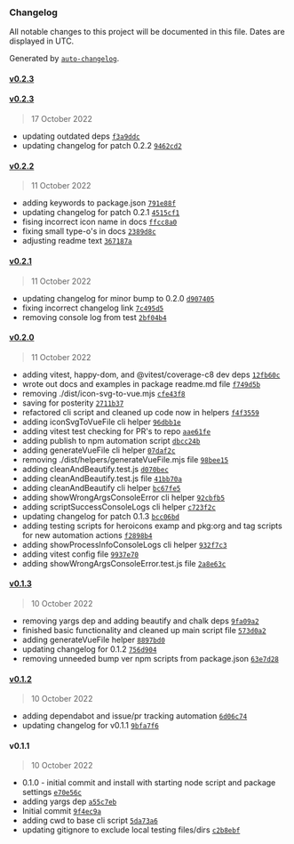 ### Changelog

All notable changes to this project will be documented in this file. Dates are displayed in UTC.

Generated by [`auto-changelog`](https://github.com/CookPete/auto-changelog).

#### [v0.2.3](https://github.com/obewds/icon-svg-to-vue/compare/v0.2.3...v0.2.3)

#### [v0.2.3](https://github.com/obewds/icon-svg-to-vue/compare/v0.2.2...v0.2.3)

> 17 October 2022

- updating outdated deps [`f3a9ddc`](https://github.com/obewds/icon-svg-to-vue/commit/f3a9ddc0aa6d88c5b1497610682879cf4c8eaf09)
- updating changelog for patch 0.2.2 [`9462cd2`](https://github.com/obewds/icon-svg-to-vue/commit/9462cd24909b5bfec4de553167640e684bf52fd8)

#### [v0.2.2](https://github.com/obewds/icon-svg-to-vue/compare/v0.2.1...v0.2.2)

> 11 October 2022

- adding keywords to package.json [`791e88f`](https://github.com/obewds/icon-svg-to-vue/commit/791e88f18789eee379fc187e0cf2ed93de6b93a3)
- updating changelog for patch 0.2.1 [`4515cf1`](https://github.com/obewds/icon-svg-to-vue/commit/4515cf14c712bc58db0026ff7ac14abfcbcbeffa)
- fising incorrect icon name in docs [`ffcc8a0`](https://github.com/obewds/icon-svg-to-vue/commit/ffcc8a0e3c548558bf20c20756587911e2ed6461)
- fixing small type-o's in docs [`2389d8c`](https://github.com/obewds/icon-svg-to-vue/commit/2389d8c1b43d840f250d09544597014bc28605f6)
- adjusting readme text [`367187a`](https://github.com/obewds/icon-svg-to-vue/commit/367187a75ae4ad33a399514d8683b7f6c4728bd0)

#### [v0.2.1](https://github.com/obewds/icon-svg-to-vue/compare/v0.2.0...v0.2.1)

> 11 October 2022

- updating changelog for minor bump to 0.2.0 [`d907405`](https://github.com/obewds/icon-svg-to-vue/commit/d907405bbf7deba61ff4d1885201233bcaeaeea9)
- fixing incorrect changelog link [`7c495d5`](https://github.com/obewds/icon-svg-to-vue/commit/7c495d51375609e4273964025208803601cdaff1)
- removing console log from test [`2bf04b4`](https://github.com/obewds/icon-svg-to-vue/commit/2bf04b483a2cacb2e77605eafe0a4ed80ec6052c)

#### [v0.2.0](https://github.com/obewds/icon-svg-to-vue/compare/v0.1.3...v0.2.0)

> 11 October 2022

- adding vitest, happy-dom, and @vitest/coverage-c8 dev deps [`12fb60c`](https://github.com/obewds/icon-svg-to-vue/commit/12fb60cf4e8e89d4ecc0d6a892ba959b9aced89e)
- wrote out docs and examples in package readme.md file [`f749d5b`](https://github.com/obewds/icon-svg-to-vue/commit/f749d5b7395126b67abc06067a3f4474ff3cee46)
- removing ./dist/icon-svg-to-vue.mjs [`cfe43f8`](https://github.com/obewds/icon-svg-to-vue/commit/cfe43f880df768f104ea6508b10c5190e755356c)
- saving for posterity [`2711b37`](https://github.com/obewds/icon-svg-to-vue/commit/2711b379ed1de1b337abdd7a75a6bdc13a21fd5e)
- refactored cli script and cleaned up code now in helpers [`f4f3559`](https://github.com/obewds/icon-svg-to-vue/commit/f4f355937bac6bc46aa59526d7ea0f1952a0bab9)
- adding iconSvgToVueFile cli helper [`96dbb1e`](https://github.com/obewds/icon-svg-to-vue/commit/96dbb1e5a4c68f33a2ed9beb29a6f274125a0f22)
- adding vitest test checking for PR's to repo [`aae61fe`](https://github.com/obewds/icon-svg-to-vue/commit/aae61fe6293d032f2121f4eeb0c7d4559721940e)
- adding publish to npm automation script [`dbcc24b`](https://github.com/obewds/icon-svg-to-vue/commit/dbcc24bf6918259800b6b1cda2b7b88a60af1efd)
- adding generateVueFile cli helper [`07daf2c`](https://github.com/obewds/icon-svg-to-vue/commit/07daf2ca9ed641596fcc17c76c1a8f2b404b5ab5)
- removing ./dist/helpers/generateVueFile.mjs file [`98bee15`](https://github.com/obewds/icon-svg-to-vue/commit/98bee150429b5ced0c4d40d32a8e36ee7792d0ab)
- adding cleanAndBeautify.test.js [`d070bec`](https://github.com/obewds/icon-svg-to-vue/commit/d070becfffab5ee16341022abbd42a6fb972c732)
- adding cleanAndBeautify.test.js file [`41bb70a`](https://github.com/obewds/icon-svg-to-vue/commit/41bb70a8565956a36fcab6c1f6c4ed176f562dbf)
- adding cleanAndBeautify cli helper [`bc67fe5`](https://github.com/obewds/icon-svg-to-vue/commit/bc67fe5b4622fdfe4069be371dcdccfbe2b03ad1)
- adding showWrongArgsConsoleError cli helper [`92cbfb5`](https://github.com/obewds/icon-svg-to-vue/commit/92cbfb5ba6106d6d2224538f062e1c3cd3c3a3c0)
- adding scriptSuccessConsoleLogs cli helper [`c723f2c`](https://github.com/obewds/icon-svg-to-vue/commit/c723f2c13ede51fe84b4850c812b99ab963c3824)
- updating changelog for patch 0.1.3 [`bcc06bd`](https://github.com/obewds/icon-svg-to-vue/commit/bcc06bd49a5c481cfe5e9fad8a3a3f5d1539673a)
- adding testing scripts for heroicons examp and pkg:org and tag scripts for new automation actions [`f2898b4`](https://github.com/obewds/icon-svg-to-vue/commit/f2898b418b54e65cc98f3e02eace1cb42738b62b)
- adding showProcessInfoConsoleLogs cli helper [`932f7c3`](https://github.com/obewds/icon-svg-to-vue/commit/932f7c30b14439c850c8211e5ac987c9d7b837d9)
- adding vitest config file [`9937e70`](https://github.com/obewds/icon-svg-to-vue/commit/9937e700078e41ce382dc9b2b64b1468d6ead8f6)
- adding showWrongArgsConsoleError.test.js file [`2a8e63c`](https://github.com/obewds/icon-svg-to-vue/commit/2a8e63ce346a5d0ecf2cd29c7561961ce27b28a8)

#### [v0.1.3](https://github.com/obewds/icon-svg-to-vue/compare/v0.1.2...v0.1.3)

> 10 October 2022

- removing yargs dep and adding beautify and chalk deps [`9fa09a2`](https://github.com/obewds/icon-svg-to-vue/commit/9fa09a2eb3e4e5ae2ce998546c64106490e51e6a)
- finished basic functionality and cleaned up main script file [`573d0a2`](https://github.com/obewds/icon-svg-to-vue/commit/573d0a29c50f08801b539662ce88532dcdbedae5)
- adding generateVueFile helper [`8897bd0`](https://github.com/obewds/icon-svg-to-vue/commit/8897bd01cb2b4564a106a7e364ff04a7186d0400)
- updating changelog for 0.1.2 [`756d904`](https://github.com/obewds/icon-svg-to-vue/commit/756d90480647caa181b3ff384ca2e1446efe695f)
- removing unneeded bump ver npm scripts from package.json [`63e7d28`](https://github.com/obewds/icon-svg-to-vue/commit/63e7d285ac44809019931d8c7ff8bf3e27b088e8)

#### [v0.1.2](https://github.com/obewds/icon-svg-to-vue/compare/v0.1.1...v0.1.2)

> 10 October 2022

- adding dependabot and issue/pr tracking automation [`6d06c74`](https://github.com/obewds/icon-svg-to-vue/commit/6d06c7496c1008273a149b7b5a1324169a846df7)
- updating changelog for v0.1.1 [`9bfa7f6`](https://github.com/obewds/icon-svg-to-vue/commit/9bfa7f6424843b718be536ceb00de19844f53563)

#### v0.1.1

> 10 October 2022

- 0.1.0 - initial commit and install with starting node script and package settings [`e70e56c`](https://github.com/obewds/icon-svg-to-vue/commit/e70e56c6815461bc4a6daa9192089518d9f76781)
- adding yargs dep [`a55c7eb`](https://github.com/obewds/icon-svg-to-vue/commit/a55c7ebcd48a0060c178f433eeaf470cfdb68011)
- Initial commit [`9f4ec9a`](https://github.com/obewds/icon-svg-to-vue/commit/9f4ec9a54c304bb7f74bb54f72255100b0240c78)
- adding cwd to base cli script [`5da73a6`](https://github.com/obewds/icon-svg-to-vue/commit/5da73a67322fd73eda2fbbb0b80dd952b201d102)
- updating gitignore to exclude local testing files/dirs [`c2b8ebf`](https://github.com/obewds/icon-svg-to-vue/commit/c2b8ebfac72dcae356ec9ada1667e6299aa2210a)
